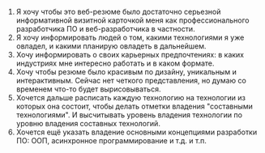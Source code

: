 1. Я хочу чтобы это веб-резюме было достаточно серьезной информативной визитной карточкой меня как профессионального разработчика ПО и веб-разработчика в частности.
2. Я хочу информировать людей о том, какими технологиями я уже овладел, и какими планирую овладеть в дальнейшем.
3. Хочу информировать о своих карьерных предпочтениях: в каких индустриях мне интересно работать и в каком формате.
4. Хочу чтобы резюме было красивым по дизайну, уникальным и интерактивным. Сейчас нет четкого представления, но думаю со временем что-то будет вырисовываться.
5. Хочется дальше расписать каждую технологию на технологии из которых она состоит, чтобы делать отметки владения "составными технологиями". И высчитывать уровень владения технологии по уровню владения составных технологий.
6. Хочется ещё указать владение основными концепциями разработки ПО: ООП, асинхронное программирование и т.д. и т.п.